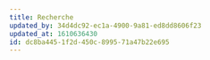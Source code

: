 ```yaml
---
title: Recherche
updated_by: 34d4dc92-ec1a-4900-9a81-ed8dd8606f23
updated_at: 1610636430
id: dc8ba445-1f2d-450c-8995-71a47b22e695
---
```

